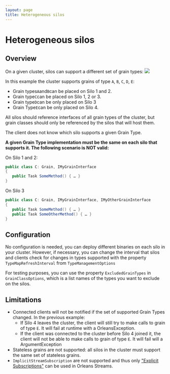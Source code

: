 ```yaml
---
layout: page
title: Heterogeneous silos
---
```


# Heterogeneous silos

## Overview

On a given cluster, silos can support a different set of grain types:
![](~/images/heterogeneous.png)
 
In this example the cluster supports grains of type `A`, `B`, `C`, `D`, `E`:
* Grain types`A`and`B`can be placed on Silo 1 and 2. 
* Grain type`C`can be placed on Silo 1, 2 or 3. 
* Grain type`D`can be only placed on Silo 3
* Grain Type`E`can be only placed on Silo 4.

All silos should reference interfaces of all grain types of the cluster, but grain classes should only be referenced by the silos that will host them.

The client does not know which silo supports a given Grain Type.

**A given Grain Type implementation must be the same on each silo that supports it. The following scenario is NOT valid:**

On Silo 1 and 2:
``` csharp
public class C: Grain, IMyGrainInterface
{
   public Task SomeMethod() { … }
}
```
On Silo 3
``` csharp
public class C: Grain, IMyGrainInterface, IMyOtherGrainInterface
{
   public Task SomeMethod() { … }
   public Task SomeOtherMethod() { … }
}
```

## Configuration

No configuration is needed, you can deploy different binaries on each silo in your cluster.
However, if necessary, you can change the interval that silos and clients check for changes in types supported with the property `TypeMapRefreshInterval` from `TypeManagementOptions`

For testing purposes, you can use the property `ExcludedGrainTypes` in `GrainClassOptions`, which is a list names of the types you want to exclude on the silos.

## Limitations

* Connected clients will not be notified if the set of supported Grain Types changed. In the previous example:
	* If Silo 4 leaves the cluster, the client will still try to make calls to grain of type `E`. It will fail at runtime with a OrleansException.
	* If the client was connected to the cluster before Silo 4 joined it, the client will not be able to make calls to grain of type `E`. It will fail will a ArgumentException
* Stateless grains are not supported: all silos in the cluster must support the same set of stateless grains.
* `ImplicitStreamSubscription` are not supported and thus only ["Explicit Subscriptions"](~/docs/streaming/streams_programming_APIs.md) can be used in Orleans Streams.
